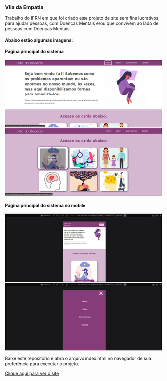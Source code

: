 ### Vila da Empatia

Trabalho do IFRN em que foi criado este projeto de site sem fins lucrativos, para ajudar pessoas, com Doenças Mentais e/ou que convivem ao lado de pessoas com Doenças Mentais.

#### Abaixo estão algumas imagens:

#### Página principal do sistema
![Página principal do sistema](./project-images/vila-empatia-1.png)
![Página principal do sistema](./project-images/vila-empatia-2.png)

#### Página principal do sistema no mobile
![Página principal do sistema no mobile](./project-images/vila-empatia-mobile-1.png)
![Página principal do sistema no mobile](./project-images/vila-empatia-mobile-2.png)

Baixe este repositório e abra o arquivo index.html no navegador de sua preferência para executar o projeto.
 
[Clique aqui para ver o site](https://mateusesm.github.io/vila-da-empatia/)
